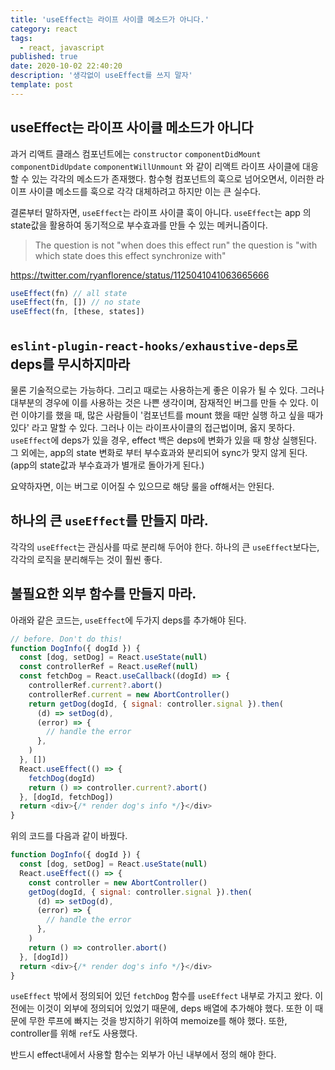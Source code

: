 ```yaml
---
title: 'useEffect는 라이프 사이클 메소드가 아니다.'
category: react
tags:
  - react, javascript
published: true
date: 2020-10-02 22:40:20
description: '생각없이 useEffect를 쓰지 말자'
template: post
---
```


## useEffect는 라이프 사이클 메소드가 아니다

과거 리액트 클래스 컴포넌트에는 `constructor` `componentDidMount` `componentDidUpdate` `componentWillUnmount` 와 같이 리액트 라이프 사이클에 대응할 수 있는 각각의 메소드가 존재했다. 함수형 컴포넌트의 훅으로 넘어오면서, 이러한 라이프 사이클 메소드를 훅으로 각각 대체하려고 하지만 이는 큰 실수다.

결론부터 말하자면, `useEffect`는 라이프 사이클 훅이 아니다. `useEffect`는 app 의 state값을 활용하여 동기적으로 부수효과를 만들 수 있는 메커니즘이다.

> The question is not "when does this effect run" the question is "with which state does this effect synchronize with"

https://twitter.com/ryanflorence/status/1125041041063665666

```javascript
useEffect(fn) // all state
useEffect(fn, []) // no state
useEffect(fn, [these, states])
```

## `eslint-plugin-react-hooks/exhaustive-deps`로 deps를 무시하지마라

물론 기술적으로는 가능하다. 그리고 때로는 사용하는게 좋은 이유가 될 수 있다. 그러나 대부분의 경우에 이를 사용하는 것은 나쁜 생각이며, 잠재적인 버그를 만들 수 있다. 이런 이야기를 했을 때, 많은 사람들이 '컴포넌트를 mount 했을 때만 실행 하고 싶을 때가 있다' 라고 말할 수 있다. 그러나 이는 라이프사이클의 접근법이며, 옳지 못하다. `useEffect`에 deps가 있을 경우, effect 백은 deps에 변화가 있을 때 항상 실행된다. 그 외에는, app의 state 변화로 부터 부수효과와 분리되어 sync가 맞지 않게 된다. (app의 state값과 부수효과가 별개로 돌아가게 된다.)

요약하자면, 이는 버그로 이어질 수 있으므로 해당 룰을 off해서는 안된다.

## 하나의 큰 `useEffect`를 만들지 마라.

각각의 `useEffect`는 관심사를 따로 분리해 두어야 한다. 하나의 큰 `useEffect`보다는, 각각의 로직을 분리해두는 것이 훨씬 좋다.

## 불필요한 외부 함수를 만들지 마라.

아래와 같은 코드는, `useEffect`에 두가지 deps를 추가해야 된다.

```javascript
// before. Don't do this!
function DogInfo({ dogId }) {
  const [dog, setDog] = React.useState(null)
  const controllerRef = React.useRef(null)
  const fetchDog = React.useCallback((dogId) => {
    controllerRef.current?.abort()
    controllerRef.current = new AbortController()
    return getDog(dogId, { signal: controller.signal }).then(
      (d) => setDog(d),
      (error) => {
        // handle the error
      },
    )
  }, [])
  React.useEffect(() => {
    fetchDog(dogId)
    return () => controller.current?.abort()
  }, [dogId, fetchDog])
  return <div>{/* render dog's info */}</div>
}
```

위의 코드를 다음과 같이 바꿨다.

```javascript
function DogInfo({ dogId }) {
  const [dog, setDog] = React.useState(null)
  React.useEffect(() => {
    const controller = new AbortController()
    getDog(dogId, { signal: controller.signal }).then(
      (d) => setDog(d),
      (error) => {
        // handle the error
      },
    )
    return () => controller.abort()
  }, [dogId])
  return <div>{/* render dog's info */}</div>
}
```

`useEffect` 밖에서 정의되어 있던 `fetchDog` 함수를 `useEffect` 내부로 가지고 왔다. 이전에는 이것이 외부에 정의되어 있었기 때문에, deps 배열에 추가해야 했다. 또한 이 때문에 무한 루프에 빠지는 것을 방지하기 위하여 memoize를 해야 했다. 또한, controller를 위해 `ref`도 사용했다.

반드시 effect내에서 사용할 함수는 외부가 아닌 내부에서 정의 해야 한다.
